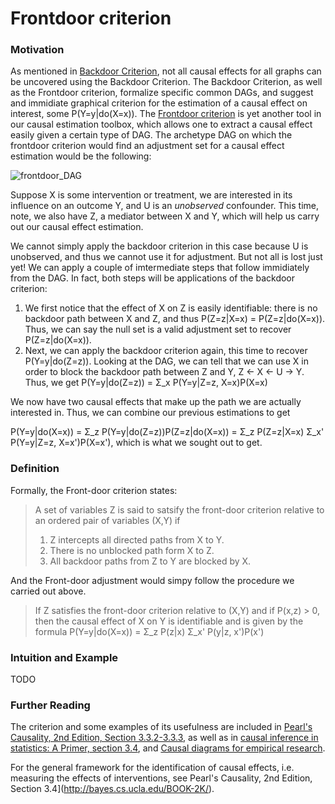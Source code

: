 Frontdoor criterion
======

### Motivation

As mentioned in [Backdoor Criterion](https://github.com/limorigu/causal-inf-handbook/blob/master/Common_terms/Identifiability/Backdoor.md), not all causal effects for all graphs can be uncovered using the Backdoor Criterion. The Backdoor Criterion, as well as the Frontdoor criterion, formalize specific common DAGs, and suggest and immidiate graphical criterion for the estimation of a causal effect on interest, some P(Y=y|do(X=x)). The [Frontdoor criterion](https://academic.oup.com/biomet/article-abstract/82/4/669/251647) is yet another tool in our causal estimation toolbox, which allows one to extract a causal effect easily given a certain type of DAG. The archetype DAG on which the frontdoor criterion would find an adjustment set for a causal effect estimation would be the following:

![frontdoor_DAG](https://github.com/limorigu/causal-inf-handbook/blob/master/img/frontdoor_DAG.jpg)

Suppose X is some intervention or treatment, we are interested in its influence on an outcome Y, and U is an _unobserved_ confounder. This time, note, we also have Z, a mediator between X and Y, which will help us carry out our causal effect estimation. 

We cannot simply apply the backdoor criterion in this case because U is unobserved, and thus we cannot use it for adjustment. But not all is lost just yet! We can apply a couple of imtermediate steps that follow immidiately from the DAG. In fact, both steps will be applications of the backdoor criterion:

1. We first notice that the effect of X on Z is easily identifiable: there is no backdoor path between X and Z, and thus P(Z=z|X=x) = P(Z=z|do(X=x)). Thus, we can say the null set is a valid adjustment set to recover P(Z=z|do(X=x)).
2. Next, we can apply the backdoor criterion again, this time to recover P(Y=y|do(Z=z)). Looking at the DAG, we can tell that we can use X in order to block the backdoor path between Z and Y, Z <- X <- U -> Y. Thus, we get P(Y=y|do(Z=z)) = Σ_x P(Y=y|Z=z, X=x)P(X=x)

We now have two causal effects that make up the path we are actually interested in. Thus, we can combine our previous estimations to get

P(Y=y|do(X=x)) = Σ_z P(Y=y|do(Z=z))P(Z=z|do(X=x)) = Σ_z P(Z=z|X=x) Σ_x' P(Y=y|Z=z, X=x')P(X=x'), which is what we sought out to get. 

### Definition 
Formally, the Front-door criterion states:
> A set of variables Z is said to satsify the front-door criterion relative to an ordered pair of variables (X,Y) if
> 1. Z intercepts all directed paths from X to Y. 
> 2. There is no unblocked path form X to Z.
> 3. All backdoor paths from Z to Y are blocked by X.

And the Front-door adjustment would simpy follow the procedure we carried out above.
> If Z satisfies the front-door criterion relative to (X,Y) and if P(x,z) > 0, then the causal effect of X on Y is identifiable and is given by the formula
> P(Y=y|do(X=x)) = Σ_z P(z|x) Σ_x' P(y|z, x')P(x')

### Intuition and Example


TODO

### Further Reading
The criterion and some examples of its usefulness are included in [Pearl's Causality, 2nd Edition, Section 3.3.2-3.3.3](http://bayes.cs.ucla.edu/BOOK-2K/), as well as in [causal inference in statistics: A Primer, section 3.4](http://bayes.cs.ucla.edu/PRIMER/), and [Causal diagrams for empirical research](https://academic.oup.com/biomet/article-abstract/82/4/669/251647).

For the general framework for the identification of causal effects, i.e. measuring the effects of interventions, see Pearl's Causality, 2nd Edition, Section 3.4](http://bayes.cs.ucla.edu/BOOK-2K/).


